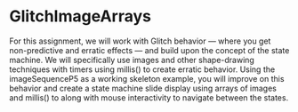 # GlitchImageArrays
For this assignment, we will work with Glitch behavior — where you get non-predictive and erratic effects — and build upon the concept of the state machine. We will specifically use images and other shape-drawing techniques with timers using millis() to create erratic behavior.  Using the imageSequenceP5 as a working skeleton example, you will improve on this behavior and create a state machine slide display using arrays of images and millis() to along with mouse interactivity to navigate between the states.
